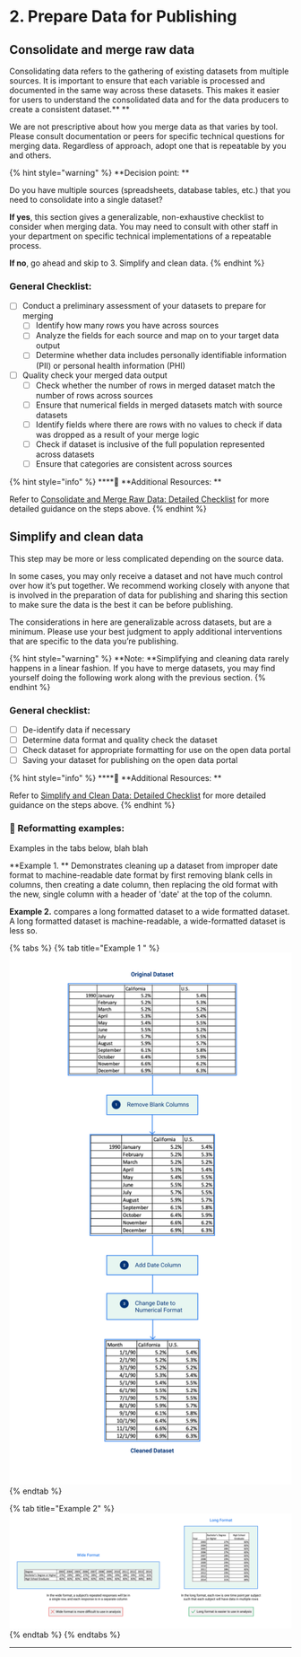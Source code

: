# 2. Prepare Data for Publishing

## Consolidate and merge raw data 

Consolidating data refers to the gathering of existing datasets from multiple sources. It is important to ensure that each variable is processed and documented in the same way across these datasets. This makes it easier for users to understand the consolidated data and for the data producers to create a consistent dataset.** **

We are not prescriptive about how you merge data as that varies by tool. Please consult documentation or peers for specific technical questions for merging data. Regardless of approach, adopt one that is repeatable by you and others.

{% hint style="warning" %}
**Decision point: **

Do you have multiple sources (spreadsheets, database tables, etc.) that you need to consolidate into a single dataset? 

**If yes**, this section gives a generalizable, non-exhaustive checklist to consider when merging data. You may need to consult with other staff in your department on specific technical implementations of a repeatable process. 

**If no**, go ahead and skip to 3. Simplify and clean data. 
{% endhint %}

### General Checklist: 

* [ ] Conduct a preliminary assessment of your datasets to prepare for merging 
  * [ ] Identify how many rows you have across sources 
  * [ ] Analyze the fields for each source and map on to your target data output 
  * [ ] Determine whether data includes personally identifiable information (PII) or personal health information (PHI)
* [ ] Quality check your merged data output 
  * [ ] Check whether the number of rows in merged dataset match the number of rows across sources 
  * [ ] Ensure that numerical fields in merged datasets match with source datasets
  * [ ] Identify fields where there are rows with no values to check if data was dropped as a result of your merge logic 
  * [ ] Check if dataset is inclusive of the full population represented across datasets
  * [ ] Ensure that categories are consistent across sources

{% hint style="info" %}
****:file_folder: **Additional Resources: **

Refer to [Consolidate and Merge Raw Data: Detailed Checklist](reference-and-additional-documents/consolidate-and-merge-raw-data-detailed-checklist.md) for more detailed guidance on the steps above.
{% endhint %}

## Simplify and clean data  

This step may be more or less complicated depending on the source data.

In some cases, you may only receive a dataset and not have much control over how it’s put together. We recommend working closely with anyone that is involved in the preparation of data for publishing and sharing this section to make sure the data is the best it can be before publishing.

The considerations in here are generalizable across datasets, but are a minimum. Please use your best judgment to apply additional interventions that are specific to the data you’re publishing.

{% hint style="warning" %}
**Note: **Simplifying and cleaning data rarely happens in a linear fashion. If you have to merge datasets, you may find yourself doing the following work along with the previous section.
{% endhint %}

### **General checklist:**

* [ ] De-identify data if necessary
* [ ] Determine data format and quality check the dataset
* [ ] Check dataset for appropriate formatting for use on the open data portal
* [ ] Saving your dataset for publishing on the open data portal

{% hint style="info" %}
****:file_folder: **Additional Resources: **

Refer to [Simplify and Clean Data: Detailed Checklist](reference-and-additional-documents/simplify-and-clean-data.md) for more detailed guidance on the steps above.
{% endhint %}

### :page_with_curl: Reformatting examples: 

Examples in the tabs below, blah blah

**Example 1. ** Demonstrates cleaning up a dataset from improper date format to machine-readable date format by first removing blank cells in columns, then creating a date column, then replacing the old format with the new, single column with a header of 'date' at the top of the column.

**Example 2.** compares a long formatted dataset to a wide formatted dataset. A long formatted dataset is machine-readable, a wide-formatted dataset is less so.

{% tabs %}
{% tab title="Example 1 " %}
![](.gitbook/assets/5.png)
{% endtab %}

{% tab title="Example 2" %}
![](.gitbook/assets/6.png)
{% endtab %}
{% endtabs %}

****
